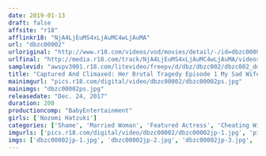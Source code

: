 ```yaml
---
date: 2019-01-13
draft: false
affsite: "r18"
afflinkr18: "NjA4LjEuMS4xLjAuMC4wLjAuMA"
url: "dbzc00002"
urloriginal: "http://www.r18.com/videos/vod/movies/detail/-/id=dbzc00002"
urlfinal: "http://media.r18.com/track/NjA4LjEuMS4xLjAuMC4wLjAuMA/videos/vod/movies/detail/-/id=dbzc00002"
samplevid: "awspv3001.r18.com/litevideo/freepv/d/dbz/dbzc002/dbzc002_dmb_w.mp4"
title: "Captured And Climaxed: Her Brutal Tragedy Episode 1 My Sad Wife's Body Kept Cumming Right In Front Of Me Nozomi Hazuki"
mainimgurl: "pics.r18.com/digital/video/dbzc00002/dbzc00002ps.jpg"
mainimgs: "dbzc00002ps.jpg"
releasedate: "Dec. 24, 2017"
duration: 200
productioncomp: "BabyEntertainment"
girls: ['Nozomi Hatzuki']
categories: ['Shame', 'Married Woman', 'Featured Actress', 'Cheating Wife', 'Hot Spring', 'Hi-Def']
imgurls: ['pics.r18.com/digital/video/dbzc00002/dbzc00002jp-1.jpg', 'pics.r18.com/digital/video/dbzc00002/dbzc00002jp-2.jpg', 'pics.r18.com/digital/video/dbzc00002/dbzc00002jp-3.jpg', 'pics.r18.com/digital/video/dbzc00002/dbzc00002jp-4.jpg', 'pics.r18.com/digital/video/dbzc00002/dbzc00002jp-5.jpg', 'pics.r18.com/digital/video/dbzc00002/dbzc00002jp-6.jpg', 'pics.r18.com/digital/video/dbzc00002/dbzc00002jp-7.jpg', 'pics.r18.com/digital/video/dbzc00002/dbzc00002jp-8.jpg', 'pics.r18.com/digital/video/dbzc00002/dbzc00002jp-9.jpg', 'pics.r18.com/digital/video/dbzc00002/dbzc00002jp-10.jpg', 'pics.r18.com/digital/video/dbzc00002/dbzc00002jp-11.jpg', 'pics.r18.com/digital/video/dbzc00002/dbzc00002jp-12.jpg', 'pics.r18.com/digital/video/dbzc00002/dbzc00002jp-13.jpg', 'pics.r18.com/digital/video/dbzc00002/dbzc00002jp-14.jpg', 'pics.r18.com/digital/video/dbzc00002/dbzc00002jp-15.jpg', 'pics.r18.com/digital/video/dbzc00002/dbzc00002jp-16.jpg', 'pics.r18.com/digital/video/dbzc00002/dbzc00002jp-17.jpg', 'pics.r18.com/digital/video/dbzc00002/dbzc00002jp-18.jpg', 'pics.r18.com/digital/video/dbzc00002/dbzc00002jp-19.jpg', 'pics.r18.com/digital/video/dbzc00002/dbzc00002jp-20.jpg']
imgs: ['dbzc00002jp-1.jpg', 'dbzc00002jp-2.jpg', 'dbzc00002jp-3.jpg', 'dbzc00002jp-4.jpg', 'dbzc00002jp-5.jpg', 'dbzc00002jp-6.jpg', 'dbzc00002jp-7.jpg', 'dbzc00002jp-8.jpg', 'dbzc00002jp-9.jpg', 'dbzc00002jp-10.jpg', 'dbzc00002jp-11.jpg', 'dbzc00002jp-12.jpg', 'dbzc00002jp-13.jpg', 'dbzc00002jp-14.jpg', 'dbzc00002jp-15.jpg', 'dbzc00002jp-16.jpg', 'dbzc00002jp-17.jpg', 'dbzc00002jp-18.jpg', 'dbzc00002jp-19.jpg', 'dbzc00002jp-20.jpg']
---
```

